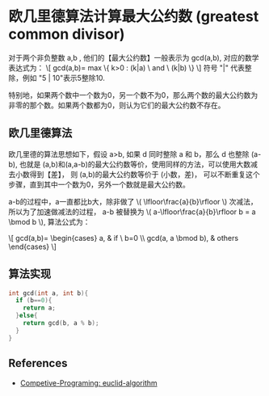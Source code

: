 # 欧几里德算法计算最大公约数 (greatest common divisor)

对于两个非负整数  a,b , 他们的【最大公约数】一般表示为 gcd(a,b), 对应的数学表达式为：
\\[ gcd(a,b)= max \\{ k>0 : (k|a) \ and \ (k|b) \\} \\]
符号 "|" 代表整除，例如 "5 | 10"表示5整除10.

特别地，如果两个数中一个数为0，另一个数不为0，那么两个数的最大公约数为非零的那个数。如果两个数都为0，则认为它们的最大公约数不存在。

## 欧几里德算法

欧几里德的算法思想如下，假设 a>b, 如果 d 同时整除 a 和 b，那么 d 也整除 (a-b), 也就是 (a,b)和(a,a-b)的最大公约数等价，使用同样的方法，可以使用大数减去小数得到【差】， 则 (a,b)的最大公约数等价于 (小数，差)， 可以不断重复这个步骤，直到其中一个数为0，另外一个数就是最大公约数。

a-b的过程中，a一直都比b大，除非做了 \\( \lfloor\frac{a}{b}\rfloor \\) 次减法，所以为了加速做减法的过程， a-b 被替换为
\\( a-\lfloor\frac{a}{b}\rfloor b = a \bmod b   \\), 算法公式为：

\\[
  gcd(a,b)=
  \begin{cases}
  a, & if \ b=0   \\\\
  gcd(a, a \bmod b), &  others
  \end{cases}
\\]

## 算法实现

```c++
int gcd(int a, int b){
  if (b==0){
    return a;
  }else{
    return gcd(b, a % b);
  }
}
```

## References

* [Competive-Programing: euclid-algorithm](https://cp-algorithms.com/algebra/euclid-algorithm.html)
